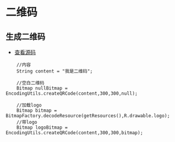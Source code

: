 # 二维码

## 生成二维码

- [查看源码](https://github.com/LiuGuiLinAndroid/Android/blob/master/%E5%B0%81%E8%A3%85/%E4%BA%8C%E7%BB%B4%E7%A0%81/EncodingUtils.java)

```
	//内容
	String content = "我是二维码";
	
	//空白二维码
	Bitmap nullBitmap = EncodingUtils.createQRCode(content,300,300,null);

	//加载logo
	Bitmap bitmap = BitmapFactory.decodeResource(getResources(),R.drawable.logo);
	//带logo
	Bitmap logoBitmap = EncodingUtils.createQRCode(content,300,300,bitmap);
```
